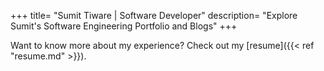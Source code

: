 +++
title= "Sumit Tiware | Software Developer"
description= "Explore Sumit's Software Engineering Portfolio and Blogs"
+++

Want to know more about my experience? Check out my [resume]({{< ref "resume.md" >}}).